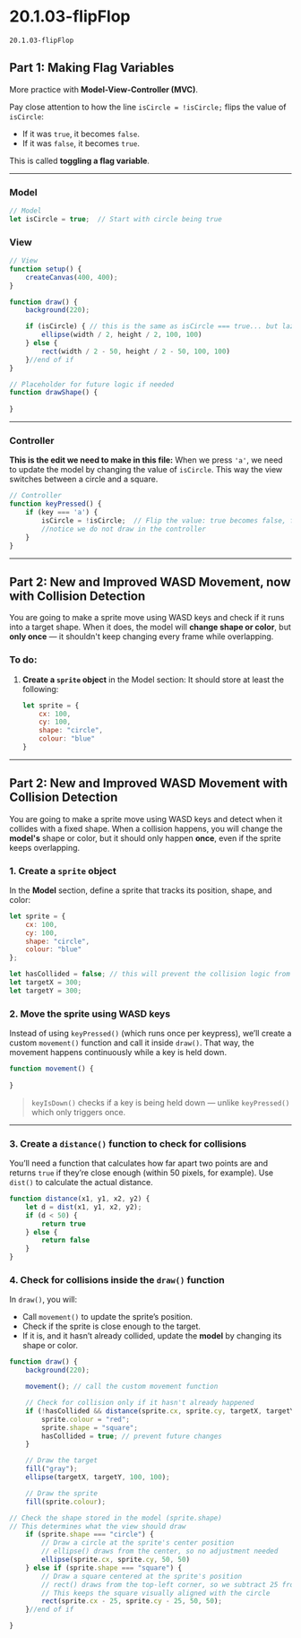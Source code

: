 # 20.1.03-flipFlop
```
20.1.03-flipFlop
```

## Part 1: Making Flag Variables

More practice with **Model-View-Controller (MVC)**.

Pay close attention to how the line `isCircle = !isCircle;` flips the value of `isCircle`:

* If it was `true`, it becomes `false`.
* If it was `false`, it becomes `true`.

This is called **toggling a flag variable**.

---

### Model

```javascript
// Model
let isCircle = true;  // Start with circle being true
```


### View

```javascript
// View
function setup() {
    createCanvas(400, 400);
}

function draw() {
    background(220);

    if (isCircle) { // this is the same as isCircle === true... but lazier 
        ellipse(width / 2, height / 2, 100, 100)
    } else {
        rect(width / 2 - 50, height / 2 - 50, 100, 100)
    }//end of if
}

// Placeholder for future logic if needed
function drawShape() {
    
}
```

---

### Controller

**This is the edit we need to make in this file:**
When we press `'a'`, we need to update the model by changing the value of `isCircle`. This way the view switches between a circle and a square.

```javascript
// Controller
function keyPressed() {
    if (key === 'a') {
        isCircle = !isCircle;  // Flip the value: true becomes false, false becomes true
        //notice we do not draw in the controller
    }
}
```
---
## Part 2: New and Improved WASD Movement, now with Collision Detection
You are going to make a sprite move using WASD keys and check if it runs into a target shape. When it does, the model will **change shape or color**, but **only once** — it shouldn't keep changing every frame while overlapping.


### **To do:**
1. **Create a `sprite` object** in the Model section:
   It should store at least the following:

   ```js
   let sprite = {
       cx: 100,
       cy: 100,
       shape: "circle",
       colour: "blue"
   }
   ```

---

## Part 2: New and Improved WASD Movement with Collision Detection

You are going to make a sprite move using WASD keys and detect when it collides with a fixed shape. When a collision happens, you will change the **model's** shape or color, but it should only happen **once**, even if the sprite keeps overlapping.

### 1. **Create a `sprite` object**

In the **Model** section, define a sprite that tracks its position, shape, and color:

```js
let sprite = {
    cx: 100,
    cy: 100,
    shape: "circle",
    colour: "blue"
};

let hasCollided = false; // this will prevent the collision logic from triggering multiple times
let targetX = 300;
let targetY = 300;
```

### 2. **Move the sprite using WASD keys**

Instead of using `keyPressed()` (which runs once per keypress), we’ll create a custom `movement()` function and call it inside `draw()`. That way, the movement happens continuously while a key is held down.

```js
function movement() {
 
}
```

> `keyIsDown()` checks if a key is being held down — unlike `keyPressed()` which only triggers once.

---

### 3. **Create a `distance()` function to check for collisions**

You’ll need a function that calculates how far apart two points are and returns `true` if they’re close enough (within 50 pixels, for example). Use `dist()` to calculate the actual distance.

```js
function distance(x1, y1, x2, y2) {
    let d = dist(x1, y1, x2, y2);
    if (d < 50) {
        return true
    } else {
        return false
    }
}
```

### 4. **Check for collisions inside the `draw()` function**

In `draw()`, you will:

* Call `movement()` to update the sprite’s position.
* Check if the sprite is close enough to the target.
* If it is, and it hasn’t already collided, update the **model** by changing its shape or color.

```js
function draw() {
    background(220);

    movement(); // call the custom movement function

    // Check for collision only if it hasn't already happened
    if (!hasCollided && distance(sprite.cx, sprite.cy, targetX, targetY)) {
        sprite.colour = "red";
        sprite.shape = "square";
        hasCollided = true; // prevent future changes
    }

    // Draw the target
    fill("gray");
    ellipse(targetX, targetY, 100, 100);

    // Draw the sprite
    fill(sprite.colour);

// Check the shape stored in the model (sprite.shape)
// This determines what the view should draw
    if (sprite.shape === "circle") {
        // Draw a circle at the sprite's center position
        // ellipse() draws from the center, so no adjustment needed
        ellipse(sprite.cx, sprite.cy, 50, 50)
    } else if (sprite.shape === "square") {
        // Draw a square centered at the sprite's position
        // rect() draws from the top-left corner, so we subtract 25 from cx and cy
        // This keeps the square visually aligned with the circle
        rect(sprite.cx - 25, sprite.cy - 25, 50, 50);
    }//end of if

}
```


